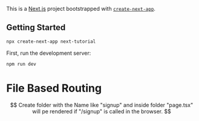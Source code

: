 This is a [Next.js](https://nextjs.org/) project bootstrapped with [`create-next-app`](https://github.com/vercel/next.js/tree/canary/packages/create-next-app).

## Getting Started
``` bash
npx create-next-app next-tutorial
```

First, run the development server:

```bash
npm run dev
```

# File Based Routing
$$ Create folder with the Name like "signup" and inside folder "page.tsx" will pe rendered if
"/signup" is called in the browser. $$